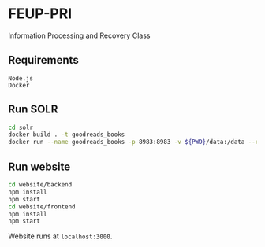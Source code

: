 # FEUP-PRI
Information Processing and Recovery Class

## Requirements
```
Node.js
Docker
```

## Run SOLR

```bash
cd solr
docker build . -t goodreads_books
docker run --name goodreads_books -p 8983:8983 -v ${PWD}/data:/data --rm goodreads_solr
```

## Run website
```bash
cd website/backend
npm install
npm start
cd website/frontend
npm install
npm start
```
Website runs at ```localhost:3000```.